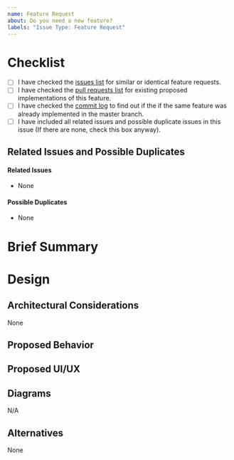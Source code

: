 ```yaml
---
name: Feature Request
about: Do you need a new feature?
labels: "Issue Type: Feature Request"
---
```

<!--
Please fill this template entirely and do not erase parts of it.
We reserve the right to close without a response
feature requests which are incomplete.
-->
# Checklist
<!--
To check an item on the list replace [ ] with [x].
-->

- [ ] I have checked the [issues list](https://github.com/celery/celery/issues?utf8=%E2%9C%93&q=is%3Aissue+label%3A%22Issue+Type%3A+Feature+Request%22+)
  for similar or identical feature requests.
- [ ] I have checked the [pull requests list](https://github.com/celery/celery/pulls?utf8=%E2%9C%93&q=is%3Apr+label%3A%22PR+Type%3A+Feature%22+)
  for existing proposed implementations of this feature.
- [ ] I have checked the [commit log](https://github.com/celery/celery/commits/master)
  to find out if the if the same feature was already implemented in the
  master branch.
- [ ] I have included all related issues and possible duplicate issues
  in this issue (If there are none, check this box anyway).

## Related Issues and Possible Duplicates
<!--
Please make sure to search and mention any related issues
or possible duplicates to this issue as requested by the checklist above.

This may or may not include issues in other repositories that the Celery project
maintains or other repositories that are dependencies of Celery.

If you don't know how to mention issues, please refer to Github's documentation
on the subject: https://help.github.com/en/articles/autolinked-references-and-urls#issues-and-pull-requests
-->

#### Related Issues

- None

#### Possible Duplicates

- None

# Brief Summary
<!--
Please include a brief summary of what the feature does
and why it is needed.
-->

# Design

## Architectural Considerations
<!--
If more components other than Celery are involved,
describe them here and the effect it would have on Celery.
-->
None

## Proposed Behavior
<!--
Please describe in detail how this feature is going to behave.
Describe what happens in case of failures as well if applicable.
-->

## Proposed UI/UX
<!--
Please provide your ideas for the API, CLI options,
configuration key names etc. that will be introduced for this feature.
-->

## Diagrams
<!--
Please include any diagrams that might be relevant
to the implementation of this feature such as:
* Class Diagrams
* Sequence Diagrams
* Activity Diagrams
You can drag and drop images into the text box to attach them to this issue.
-->
N/A

## Alternatives
<!--
If you have considered any alternative implementations
describe them in detail below.
-->
None
